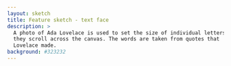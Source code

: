 ```yaml
---
layout: sketch
title: Feature sketch - text face
description: >
  A photo of Ada Lovelace is used to set the size of individual letters as
  they scroll across the canvas. The words are taken from quotes that
  Lovelace made.
background: #323232
---
```


